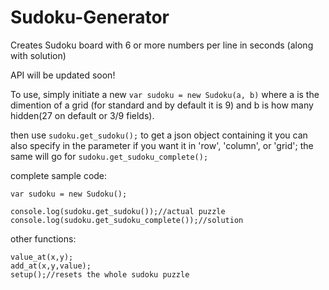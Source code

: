 # Sudoku-Generator
Creates Sudoku board with 6 or more numbers per line in seconds (along with solution)

API will be updated soon!

To use, simply initiate a new ```var sudoku = new Sudoku(a, b)``` where a is the dimention of a grid (for standard and by default it is 9) and b is how many hidden(27 on default or 3/9 fields).

then use ```sudoku.get_sudoku();``` to get a json object containing it
you can also specify in the parameter if you want it in 'row', 'column', or 'grid';
the same will go for ```sudoku.get_sudoku_complete();``` 

complete sample code:
```
var sudoku = new Sudoku();

console.log(sudoku.get_sudoku());//actual puzzle
console.log(sudoku.get_sudoku_complete());//solution
```

other functions:
```
value_at(x,y);
add_at(x,y,value);
setup();//resets the whole sudoku puzzle
```
